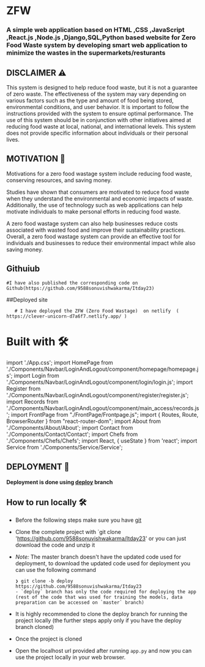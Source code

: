 # ZFW

### A simple web application based on HTML ,CSS ,JavaScript ,React.js ,Node.js ,Django,SQL,Python based website for Zero Food Waste system by developing smart web application to minimize the wastes in the supermarkets/resturants


## DISCLAIMER ⚠️

This system is designed to help reduce food waste, but it is not a guarantee of zero waste. The effectiveness of the system may vary depending on various factors such as the type and amount of food being stored, environmental conditions, and user behavior. It is important to follow the instructions provided with the system to ensure optimal performance. The use of this system should be in conjunction with other initiatives aimed at reducing food waste at local, national, and international levels. This system does not provide specific information about individuals or their personal lives.

## MOTIVATION 💪

Motivations for a zero food wastage system include reducing food waste, conserving resources, and saving money. 

Studies have shown that consumers are motivated to reduce food waste when they understand the environmental and economic impacts of waste. Additionally, the use of technology such as web applications can help motivate individuals to make personal efforts in reducing food waste. 

A zero food wastage system can also help businesses reduce costs associated with wasted food and improve their sustainability practices. Overall, a zero food wastage system can provide an effective tool for individuals and businesses to reduce their environmental impact while also saving money.

## Githuiub 

	#I have also published the corresponding code on Github(https://github.com/9588sonuvishwakarma/Itday23)
	
##Deployed site

       # I have deployed the ZFW (Zero Food Wastage)  on netlify  ( https://clever-unicorn-d7a6f7.netlify.app/ )
 

# Built with 🛠️

import './App.css';
import HomePage from './Components/Navbar/LoginAndLogout/component/homepage/homepage.js';
import Login from './Components/Navbar/LoginAndLogout/component/login/login.js';
import Register from './Components/Navbar/LoginAndLogout/component/register/register.js';
import Records from './Components/Navbar/LoginAndLogout/component/main_access/records.js';
import FrontPage from "./FrontPage/Frontpage.js";
import { Routes, Route, BrowserRouter } from "react-router-dom";
import About from './Components/About/About';
import Contact from './Components/Contact/Contact';
import Chefs from './Components/Chefs/Chefs';
import React, { useState } from 'react';
import Service from './Components/Service/Service';

## DEPLOYMENT 🚀

#### Deployment is done using [deploy](https://github.com/9588sonuvishwakarma/Itday23) branch

## How to run locally 🛠️
- Before the following steps make sure you have [git](https://github.com/9588sonuvishwakarma/Itday23)
- Clone the complete project with `git clone 'https://github.com/9588sonuvishwakarma/Itday23' or you can just download the code and unzip it
- *Note:* The master branch doesn't have the updated code used for deployment, to download the updated code used for deployment you can use the following command
  ```
  ❯ git clone -b deploy https://github.com/9588sonuvishwakarma/Itday23
  - `deploy` branch has only the code required for deploying the app (rest of the code that was used for training the models, data preparation can be accessed on `master` branch)
- It is highly recommended to clone the deploy branch for running the project locally (the further steps apply only if you have the deploy branch cloned)
- Once the project is cloned

- Open the localhost url provided after running `app.py` and now you can use the project locally in your web browser.
